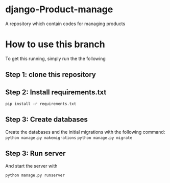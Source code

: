 # django-Product-manage

A repository which contain codes for managing products


# How to use this branch



To get this running, simply run the  the following 


## Step 1: clone this repository
## Step 2: Install requirements.txt

`pip install -r requirements.txt`

## Step 3: Create databases

Create the databases and the initial migrations with the following command:
 `python manage.py makemigrations`
`python manage.py migrate`

## Step 3: Run server

And start the server with 

`python manage.py runserver`


